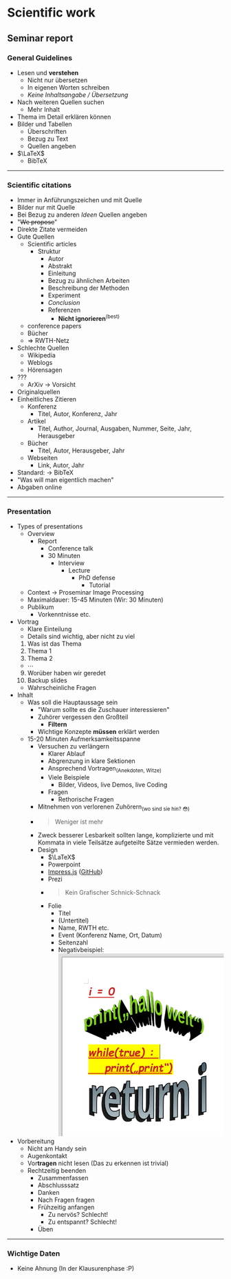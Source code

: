 
# Scientific work
## Seminar report
### General Guidelines
- Lesen und **verstehen**
  - Nicht nur übersetzen
  - In eigenen Worten schreiben
  - *Keine Inhaltsangabe / Übersetzung*
- Nach weiteren Quellen suchen
  - Mehr Inhalt
- Thema im Detail erklären können
- Bilder und Tabellen
  - Überschriften
  - Bezug zu Text
  - Quellen angeben
- $\LaTeX$
  - BibTeX

----------------
### Scientific citations
- Immer in Anführungszeichen und mit Quelle
- Bilder nur mit Quelle
- Bei Bezug zu anderen *Ideen* Quellen angeben
- "~~We propose~~"
- Direkte Zitate vermeiden
- Gute Quellen
  - Scientific articles
    - Struktur
      - Autor
      - Abstrakt
      - Einleitung
      - Bezug zu ähnlichen Arbeiten
      - Beschreibung der Methoden
      - Experiment
      - *Conclusion*
      - Referenzen
        - **Nicht ignorieren**$^{(\text{best})}$
  - conference papers
  - Bücher
  - $\Rightarrow$ RWTH-Netz
- Schlechte Quellen
  - Wikipedia
  - Weblogs
  - Hörensagen
- ???
  - ArXiv $\rightarrow$ Vorsicht
- Originalquellen
- Einheitliches Zitieren
  - Konferenz
    - Titel, Autor, Konferenz, Jahr
  - Artikel
    - Titel, Author, Journal, Ausgaben, Nummer, Seite, Jahr, Herausgeber
  - Bücher
    - Titel, Autor, Herausgeber, Jahr
  - Webseiten
    - Link, Autor, Jahr
- Standard: $\rightarrow$ BibTeX
- "Was will man eigentlich machen"
- Abgaben online

----------------
### Presentation
- Types of presentations
  - Overview
    - Report
      - Conference talk
      - 30 Minuten
        - Interview
          - Lecture
            - PhD defense
              - Tutorial
  - Context $\rightarrow$ Proseminar Image Processing
  - Maximaldauer: 15-45 Minuten (Wir: 30 Minuten)
  - Publikum
    - Vorkenntnisse etc.
- Vortrag
  - Klare Einteilung
  - Details sind wichtig, aber nicht zu viel
  1. Was ist das Thema
  2. Thema 1
  3. Thema 2
  - $\cdots$
  9. Worüber haben wir geredet
  10.   Backup slides
    - Wahrscheinliche Fragen  
- Inhalt
  - Was soll die Hauptaussage sein
    - "Warum sollte es die Zuschauer interessieren"
    - Zuhörer vergessen den Großteil
      - **Filtern**
    - Wichtige Konzepte **müssen** erklärt werden
  - 15-20 Minuten Aufmerksamkeitsspanne
    - Versuchen zu verlängern
      - Klarer Ablauf
      - Abgrenzung in klare Sektionen
      - Ansprechend Vortragen$_\text{(Anekdoten, Witze)}$
      - Viele Beispiele
        - Bilder, Videos, live Demos, live Coding
      - Fragen
        - Rethorische Fragen
    - Mitnehmen von verlorenen Zuhörern$_\text{(wo sind sie hin? 😳)}$
    - > Weniger ist mehr
    - Zweck besserer Lesbarkeit sollten lange, komplizierte und mit Kommata in viele Teilsätze aufgeteilte Sätze vermieden werden.
    - Design
      - $\LaTeX$
      - Powerpoint
      - [Impress.js](https://impress.js.org/#/bored) ([GitHub](https://github.com/impress/impress.js))
      - Prezi
      - > Kein Grafischer Schnick-Schnack
      - Folie
        - Titel
        - (Untertitel)
        - Name, RWTH etc.
        - Event (Konferenz Name, Ort, Datum)
        - Seitenzahl
        - Negativbeispiel: ![Negativbeispiel](/assets/images/2022-05-13-17-54-40.png)
- Vorbereitung
  - Nicht am Handy sein
  - Augenkontakt
  - Vor**tragen** nicht lesen (Das zu erkennen ist trivial)
  - Rechtzeitig beenden
    - Zusammenfassen
    - Abschlusssatz
    - Danken
    - Nach Fragen fragen
    - Frühzeitig anfangen
      - Zu nervös? Schlecht!
      - Zu entspannt? Schlecht!
    - Üben

----------------
### Wichtige Daten
- Keine Ahnung (In der Klausurenphase :P)